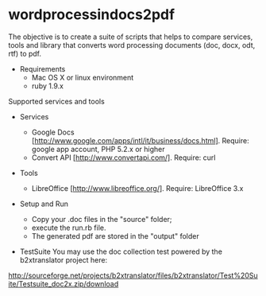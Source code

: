 wordprocessindocs2pdf
=====================

The objective is to create a suite of scripts that helps to compare services, tools and library that
converts word processing documents (doc, docx, odt, rtf) to pdf.

* Requirements
  * Mac OS X or linux environment
  * ruby 1.9.x

Supported services and tools

* Services
  * Google Docs [http://www.google.com/apps/intl/it/business/docs.html]. Require: google app account, PHP 5.2.x or higher
  * Convert API [http://www.convertapi.com/]. Require: curl
    
* Tools
  * LibreOffice [http://www.libreoffice.org/]. Require: LibreOffice 3.x

* Setup and Run
  * Copy your .doc files in the "source" folder;
  * execute the run.rb file.
  * The generated pdf are stored in the "output" folder

* TestSuite
You may use the doc collection test powered by the b2xtranslator project here:

http://sourceforge.net/projects/b2xtranslator/files/b2xtranslator/Test%20Suite/Testsuite_doc2x.zip/download